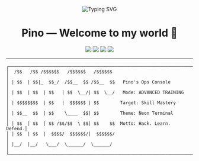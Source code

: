 <!-- PROFILE README — Hacker Terminal Theme -->

<p align="center">
  <img src="https://readme-typing-svg.demolab.com?font=JetBrains+Mono&weight=800&size=28&pause=800&center=true&vCenter=true&width=800&lines=%24+whoami+%E2%86%92+Pino;Cybersecurity+Specialist+in+Progress;Ethical+Hacking+%7C+Malware+Simulation;Always+Learning+Always+Building..." alt="Typing SVG" />
</p>

<h1 align="center">Pino — Welcome to my world 🧪</h1>

<p align="center">
  <img src="https://img.shields.io/badge/Field-Cybersecurity-00ff7f?logo=ghost&logoColor=000" />
  <img src="https://img.shields.io/badge/Specialty-Ethical%20Hacking-00ff7f" />
  <img src="https://img.shields.io/badge/OS-Kali%20Linux-00ff7f?logo=kalilinux&logoColor=000" />
  <img src="https://img.shields.io/badge/From-Jamaica-00ff7f" />
</p>

---

```text
┌──────────────────────────────────────────────────────────────────────┐
│  /$$   /$$ /$$$$$$   /$$$$$$   /$$$$$$                              │
│ | $$  | $$|_  $$_/  /$$__  $$ /$$__  $$   Pino's Ops Console        │
│ | $$  | $$  | $$   | $$  \__/| $$  \__/   Mode: ADVANCED TRAINING   │
│ | $$$$$$$$  | $$   |  $$$$$$ | $$        Target: Skill Mastery      │
│ | $$__  $$  | $$    \____  $$| $$        Theme: Neon Terminal       │
│ | $$  | $$  | $$ /$$/$$  \ $$| $$    $$  Motto: Hack. Learn. Defend.│
│ | $$  | $$  |  $$$$/  $$$$$$/|  $$$$$$/                             │
│ |__/  |__/   \___/  \______/  \______/                              │
└──────────────────────────────────────────────────────────────────────┘

